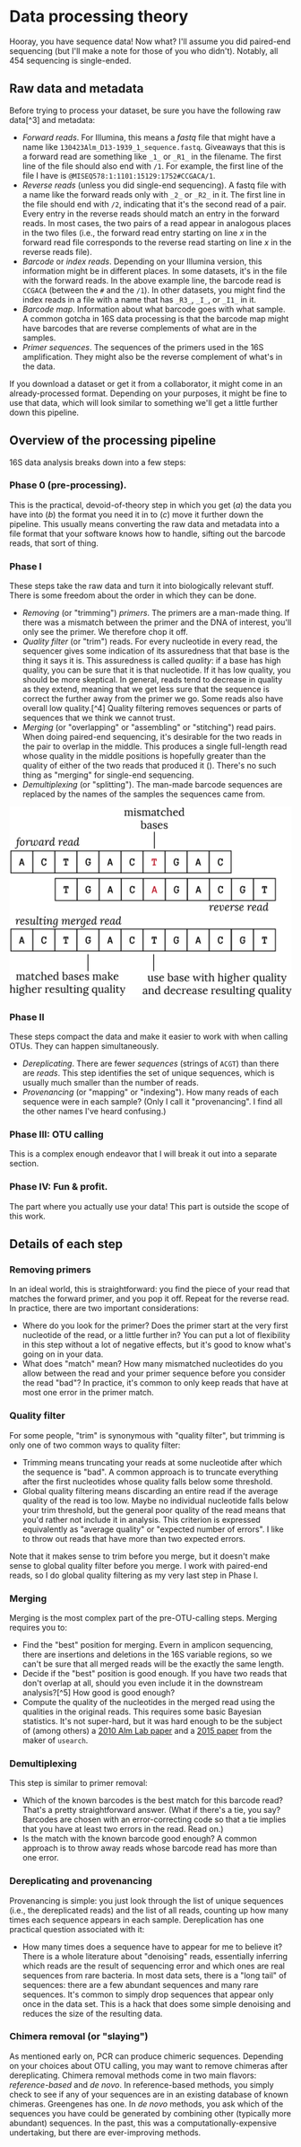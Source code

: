 # Data processing theory

Hooray, you have sequence data! Now what? I'll assume you did paired-end sequencing (but I'll make a note for those of you who didn't). Notably, all 454 sequencing is single-ended.

## Raw data and metadata

Before trying to process your dataset, be sure you have the following raw data[^3] and metadata:

- *Forward reads*. For Illumina, this means a *fastq* file that might have a name like `130423Alm_D13-1939_1_sequence.fastq`. Giveaways that this is a forward read are something like `_1_` or `_R1_` in the filename. The first line of the file should also end with `/1`. For example, the first line of the file I have is `@MISEQ578:1:1101:15129:1752#CCGACA/1`.
- *Reverse reads* (unless you did single-end sequencing). A fastq file with a name like the forward reads only with `_2_` or `_R2_` in it. The first line in the file should end with `/2`, indicating that it's the second read of a pair. Every entry in the reverse reads should match an entry in the forward reads. In most cases, the two pairs of a read appear in analogous places in the two files (i.e., the forward read entry starting on line $x$ in the forward read file corresponds to the reverse read starting on line $x$ in the reverse reads file).
- *Barcode* or *index reads*. Depending on your Illumina version, this information might be in different places. In some datasets, it's in the file with the forward reads. In the above example line, the barcode read is `CCGACA` (between the `#` and the `/1`). In other datasets, you might find the index reads in a file with a name that has `_R3_`, `_I_`, or `_I1_` in it.
- *Barcode map*. Information about what barcode goes with what sample. A common gotcha in 16S data processing is that the barcode map might have barcodes that are reverse complements of what are in the samples.
- *Primer sequences*. The sequences of the primers used in the 16S amplification. They might also be the reverse complement of what's in the data.

If you download a dataset or get it from a collaborator, it might come in an already-processed format. Depending on your purposes, it might be fine to use that data, which will look similar to something we'll get a little further down this pipeline.

## Overview of the processing pipeline

16S data analysis breaks down into a few steps:

### Phase 0 (pre-processing).

This is the practical, devoid-of-theory step in which you get (*a*) the data you have into (*b*) the format you need it in to (*c*) move it further down the pipeline. This usually means converting the raw data and metadata into a file format that your software knows how to handle, sifting out the barcode reads, that sort of thing.

### Phase I

These steps take the raw data and turn it into biologically relevant stuff. There is some freedom about the order in which they can be done.

- *Removing* (or "trimming") *primers*. The primers are a man-made thing. If there was a mismatch between the primer and the DNA of interest, you'll only see the primer. We therefore chop it off.
- *Quality filter* (or "trim") reads. For every nucleotide in every read, the sequencer gives some indication of its assuredness that that base is the thing it says it is. This assuredness is called *quality*: if a base has high quality, you can be sure that it is that nucleotide. If it has low quality, you should be more skeptical. In general, reads tend to decrease in quality as they extend, meaning that we get less sure that the sequence is correct the further away from the primer we go. Some reads also have overall low quality.[^4] Quality filtering removes sequences or parts of sequences that we think we cannot trust.
- *Merging* (or "overlapping" or "assembling" or "stitching") read pairs. When doing paired-end sequencing, it's desirable for the two reads in the pair to overlap in the middle. This produces a single full-length read whose quality in the middle positions is hopefully greater than the quality of either of the two reads that produced it (). There's no such thing as "merging" for single-end sequencing.
- *Demultiplexing* (or "splitting"). The man-made barcode sequences are replaced by the names of the samples the sequences came from.

![**Merging aligns reads, makes a new sequence, and computes new quality scores.** When two bases match, the new quality can be higher than either of the original qualities. When bases don't match, we use the base with the better quality, but we have to reduce that base's quality. Overhanging bases and their qualities are copied right into the merged sequence.](images/merge-quality.png)

### Phase II

These steps compact the data and make it easier to work with when calling OTUs. They can happen simultaneously.

- *Dereplicating*. There are fewer *sequences* (strings of `ACGT`) than there are *reads*. This step identifies the set of unique sequences, which is usually much smaller than the number of reads.
- *Provenancing* (or "mapping" or "indexing"). How many reads of each sequence were in each sample? (Only I call it "provenancing". I find all the other names I've heard confusing.)

### Phase III: OTU calling

This is a complex enough endeavor that I will break it out into a separate section.

### Phase IV: Fun & profit.

The part where you actually use your data! This part is outside the scope of this work.

## Details of each step

### Removing primers

In an ideal world, this is straightforward: you find the piece of your
read that matches the forward primer, and you pop it off. Repeat for the
reverse read. In practice, there are two important considerations:

- Where do you look for the primer? Does the primer start at the very first nucleotide of the read, or a little further in? You can put a lot of flexibility in this step without a lot of negative effects, but it's good to know what's going on in your data.
- What does "match" mean? How many mismatched nucleotides do you allow between the read and your primer sequence before you consider the read "bad"? In practice, it's common to only keep reads that have at most one error in the primer match.

### Quality filter

For some people, "trim" is synonymous with "quality filter", but trimming is only one of two common ways to quality filter:

- Trimming means truncating your reads at some nucleotide after which the sequence is "bad". A common approach is to truncate everything after the first nucleotides whose quality falls below some threshold.
- Global quality filtering means discarding an entire read if the average quality of the read is too low. Maybe no individual nucleotide falls below your trim threshold, but the general poor quality of the read means that you'd rather not include it in analysis. This criterion is expressed equivalently as "average quality" or "expected number of errors". I like to throw out reads that have more than two expected errors.

Note that it makes sense to trim before you merge, but it doesn't make sense to global quality filter before you merge. I work with paired-end reads, so I do global quality filtering as my very last step in Phase I.

### Merging

Merging is the most complex part of the pre-OTU-calling steps. Merging requires you to:

- Find the "best" position for merging. Evern in amplicon sequencing, there are insertions and deletions in the 16S variable regions, so we can't be sure that all merged reads will be the exactly the same length.
- Decide if the "best" position is good enough. If you have two reads that don't overlap at all, should you even include it in the downstream analysis?[^5] How good is good enough?
- Compute the quality of the nucleotides in the merged read using the qualities in the original reads. This requires some basic Bayesian statistics. It's not super-hard, but it was hard enough to be the subject of (among others) a [2010 Alm Lab paper](http://dx.doi.org/10.1371/journal.pone.0011840) and a [2015 paper](http://dx.doi.org/10.1093/bioinformatics/btv401) from the maker of `usearch`.

### Demultiplexing

This step is similar to primer removal:

- Which of the known barcodes is the best match for this barcode read? That's a pretty straightforward answer. (What if there's a tie, you say? Barcodes are chosen with an error-correcting code so that a tie implies that you have at least two errors in the read. Read on.)
- Is the match with the known barcode good enough? A common approach is to throw away reads whose barcode read has more than one error.

### Dereplicating and provenancing

Provenancing is simple: you just look through the list of unique sequences (i.e., the dereplicated reads) and the list of all reads, counting up how many times each sequence appears in each sample. Dereplication has one practical question associated with it:

- How many times does a sequence have to appear for me to believe it? There is a whole literature about "denoising" reads, essentially inferring which reads are the result of sequencing error and which ones are real sequences from rare bacteria. In most data sets, there is a "long tail" of sequences: there are a few abundant sequences and many rare sequences. It's common to simply drop sequences that appear only once in the data set. This is a hack that does some simple denoising and reduces the size of the resulting data.

### Chimera removal (or "slaying")

As mentioned early on, PCR can produce chimeric sequences. Depending on your choices about OTU calling, you may want to remove chimeras after dereplicating. Chimera removal methods come in two main flavors: *reference-based* and *de novo*. In reference-based methods, you simply check to see if any of your sequences are in an existing database of known chimeras. Greengenes has one. In *de novo* methods, you ask which of the sequences you have could be generated by combining other (typically more abundant) sequences. In the past, this was a computationally-expensive undertaking, but there are ever-improving methods.
